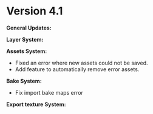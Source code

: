 # Version 4.1

__General Updates:__


__Layer System:__


__Assets System:__

- Fixed an error where new assets could not be saved.
- Add feature to automatically remove error assets.

__Bake System:__

- Fix import bake maps error


__Export texture System:__

